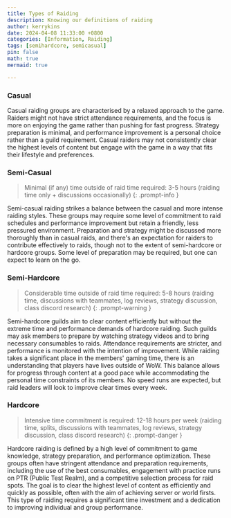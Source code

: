 ```yaml
---
title: Types of Raiding
description: Knowing our definitions of raiding
author: kerrykins
date: 2024-04-08 11:33:00 +0800
categories: [Information, Raiding]
tags: [semihardcore, semicasual]
pin: false
math: true
mermaid: true

---
```



### Casual

Casual raiding groups are characterised by a relaxed approach to the game. Raiders might not have strict attendance requirements, and the focus is more on enjoying the game rather than pushing for fast progress. Strategy preparation is minimal, and performance improvement is a personal choice rather than a guild requirement. Casual raiders may not consistently clear the highest levels of content but engage with the game in a way that fits their lifestyle and preferences. 

### Semi-Casual

> Minimal (if any) time outside of raid time required: 3-5 hours (raiding time only + discussions occasionally)
{: .prompt-info }

Semi-casual raiding strikes a balance between the casual and more intense raiding styles. These groups may require some level of commitment to raid schedules and performance improvement but retain a friendly, less pressured environment. Preparation and strategy might be discussed more thoroughly than in casual raids, and there's an expectation for raiders to contribute effectively to raids, though not to the extent of semi-hardcore or hardcore groups. Some level of preparation may be required, but one can expect to learn on the go. 

### Semi-Hardcore

> Considerable time outside of raid time required: 5-8 hours (raiding time, discussions with teammates, log reviews, strategy discussion, class discord research)
{: .prompt-warning }

Semi-hardcore guilds aim to clear content efficiently but without the extreme time and performance demands of hardcore raiding. Such guilds may ask members to prepare by watching strategy videos and to bring necessary consumables to raids. Attendance requirements are stricter, and performance is monitored with the intention of improvement. While raiding takes a significant place in the members' gaming time, there is an understanding that players have lives outside of WoW. This balance allows for progress through content at a good pace while accommodating the personal time constraints of its members. No speed runs are expected, but raid leaders will look to improve clear times every week. 

### Hardcore

> Intensive time commitment is required: 12-18 hours per week (raiding time, splits, discussions with teammates, log reviews, strategy discussion, class discord research)
{: .prompt-danger }

Hardcore raiding is defined by a high level of commitment to game knowledge, strategy preparation, and performance optimization. These groups often have stringent attendance and preparation requirements, including the use of the best consumables, engagement with practice runs on PTR (Public Test Realm), and a competitive selection process for raid spots. The goal is to clear the highest level of content as efficiently and quickly as possible, often with the aim of achieving server or world firsts. This type of raiding requires a significant time investment and a dedication to improving individual and group performance. 
